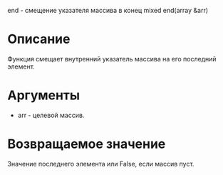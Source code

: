 end - смещение указателя массива в конец
    mixed end(array &arr)

Описание
========

Функция смещает внутренний указатель массива на его последний элемент.

Аргументы
=========

* arr - целевой массив.

Возвращаемое значение
=====================

Значение последнего элемента или False, если массив пуст.
